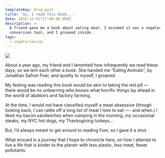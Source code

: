 ```yaml
---
templateKey: blog-post
title: 'So, I read this book...'
date: 2018-12-01T17:00:00.000Z
description: >-
  A friend gave me a book about eating meat. I assumed it was a vegetarian
  conversion tool, and I groaned inside.
tags:
  - vegetarianism
---
```

![](/img/post-1.jpg)

About a year ago, my friend and I lamented how infrequently we read these days, so we lent each other a book. She handed me “Eating Animals”, by Jonathan Safron Foer, and quietly to myself, I groaned.

My feeling was reading this book would be akin to taking the red pill — there would be no unlearning who knows what horrific things lay ahead in the world of abattoirs and factory farming.

At the time, I would not have classified myself a meat obsessive (though looking back, I can rattle off a long list of meat I love to eat —- and when.) I liked my bacon sandwiches when camping in the morning, my occasional steaks, my NYC hot dogs, my Thanksgiving turkeys...

But, I’d always meant to get around to reading Foer, so I gave it a shot.

What ensued is a journey that I hope to chronicle here, on how I attempt to live a life that is kinder to the planet: with less plastic, less meat, fewer pollutants.
